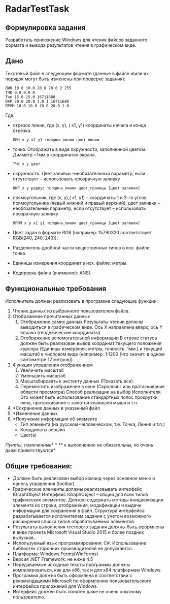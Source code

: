 # RadarTestTask

## Формулировка задания
Разработать приложение Windows для чтения файлов заданного формата и вывода результатов чтения в графическом виде.

## Дано
Текстовый файл в следующем формате (данные в файле и\или их порядок могут быть изменены при проверке задания):
```
ЛИН 10.0 10.0 20.0 20.0 2 255
ТЧК 0.0 0.0 0
Тчк 15.0 15.0 16711680
ОКР 20.0 20.0 3.0 1 16711680
ПРЯМ 10.0 10.0 20.0 20.0 1 0
```
Где:
- отрезок линии, где (x, y), ( x1, y1) координаты начала и конца отрезка.
	```
	ЛИН x y x1 y1 толщина_линии цвет_линии
	```
- точка. Отображать в виде окружности, заполненной цветом. Диаметр =1мм в координатах экрана.
	```
	ТЧК x y цвет
	```
- окружность. Цвет заливки –необязательный параметр, если отсутствует – использовать прозрачную заливку
	```
	ОКР x y радиус толщина_линии цвет_границы [цвет заливки]
	```
- прямоугольник, где (x, y),( x1, y1) – координаты 1 и 3-го углов прямоугольника (левый нижний и правый верхний), цвет заливки –необязательный параметр, если отсутствует – использовать прозрачную заливку
	```
	ПРЯМ x y x1 y1 толщина_линии цвет_границы [цвет заливки]
	```

- Цвет задан в формате RGB (например: 15790320 соответствует RGB(240, 240, 240)).
- Разделитель дробной части вещественных типов в исх. файле: точка.
- Единицы измерения координат в исх. файле: метры.
- Кодировка файла (внимание): ANSI.

## Функциональные требования
Исполнитель должен реализовать в программе следующие функции:
1. Чтение данных из выбранного пользователем файла.
2. Отображение прочитанных данных
	1. Отображение самих данных
	Результаты чтения должны выводиться в графическом виде. Ось X направлена вверх, ось Y вправо (геодезические координаты)
	2. Отображение вспомогательной информации
	В строке статуса должен быть реализован вывод координат текущего положения курсора (Единицы измерения: метры, точность: 1мм.) и текущий масштаб в числовом виде (например: 1:1200 (что значит: в одном сантиметре 12 метров))
3. Функции управления отображением
	1. Увеличить масштаб
	2. Уменьшить масштаб
	3. Масштабировать к экстенту данных (Показать все)
	4. Переместить изображение в окне (Скроллинг или протаскивание области просмотра) Способ реализации на выбор Исполнителя. Это может быть использование стандартных полос прокрутки окна, протаскивание с зажатой клавишей мыши и т.п.
4. *Сохранение данных в указанный файл
5. *Изменение данных
6. *Получение информации об элементе
	* Тип элемента (на русском-человеческом, т.е. Точка, Линия и т.п.)
	* Координаты вершин
	* Цвет(а)

*Пункты, помеченные** * ** к выполнению не обязательны, но очень даже приветствуются*

## Общие требования:
- Должен быть реализован выбор команд через основное меню и панель управления (toolbar).
- Графические элементы должны реализовывать интерфейс IGraphObject Интерфейс IGraphObject – общий для всех типов графических элементов. Должен содержать методы инициализации элемента из строки, отображения, модификации и выдачи информации для сохранения в файл. Структура интерфейса разрабатывается исполнителем задания с учетом возможного расширения списка типов обрабатываемых элементов.
- Результаты выполнения тестового задания должны быть оформлены в виде проекта Microsoft Visual Studio 2015 и более поздних выпусков.
- Используемый язык программирования: C#. Использование библиотек сторонних производителей не допускается.
- Платформа: Windows Forms(WinForms)
- Версия .NET Framework: не ниже 4.5
- Передаваемые исходные тексты программы должны компилироваться, как для x86, так и для x64 платформам Windows.
- Программа должна быть оформлена в соответствии с рекомендациями Microsoft по оформлению пользовательского интерфейса приложений для Windows.
- Интерфейс должен быть понятен даже не очень опытному пользователю.
